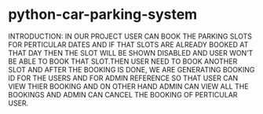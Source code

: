 # python-car-parking-system
 INTRODUCTION: IN OUR PROJECT USER CAN BOOK THE PARKING SLOTS FOR PERTICULAR DATES AND IF THAT SLOTS ARE ALREADY BOOKED AT THAT DAY THEN THE SLOT WILL BE SHOWN DISABLED AND USER WON’T BE ABLE TO BOOK THAT SLOT.THEN USER NEED TO BOOK ANOTHER SLOT AND AFTER THE BOOKING IS DONE, WE ARE GENERATING BOOKING ID FOR THE USERS AND FOR ADMIN REFERENCE SO THAT USER CAN VIEW THIER BOOKING AND ON OTHER HAND ADMIN CAN VIEW ALL THE BOOKINGS AND ADMIN CAN CANCEL THE BOOKING OF PERTICULAR USER.  
